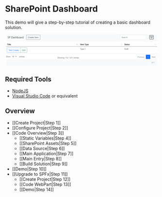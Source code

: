 # SharePoint Dashboard

This demo will give a step-by-step tutorial of creating a basic dashboard solution.

![View Data](images/demo.png)

## Required Tools

- [NodeJS](https://nodejs.org/en/)
- [Visual Studio Code](https://code.visualstudio.com/) or equivalent

## Overview

- [[Create Project|Step 1]]
- [[Configure Project|Step 2]]
- [[Code Overview|Step 3]]
  - [[Static Variables|Step 4]]
  - [[SharePoint Assets|Step 5]]
  - [[Data Source|Step 6]]
  - [[Main Application|Step 7]]
  - [[Main Entry|Step 8]]
  - [[Build Solution|Step 9]]
- [[Demo|Step 10]]
- [[Upgrade to SPFx|Step 11]]
  - [[Create Project|Step 12]]
  - [[Code WebPart|Step 13]]
  - [[Demo|Step 14]]